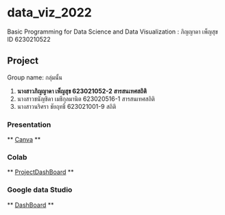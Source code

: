 # data_viz_2022
Basic Programming for Data Science and Data Visualization : ภิญญาดา เพ็ญสุข ID 6230210522

## Project 
Group name: กลุ่มนั้น
1. **นางสาวภิญญาดา เพ็ญสุข 623021052-2 สารสนเทศสถิติ** 
2. นางสาวชนัญชิดา เมธีกุลมานิต 623020516-1 สารสนเทศสถิติ
3. นางสาวนริศรา ชัยฤทธิ์ 623021001-9 สถิติ

### Presentation
** [Canva](https://www.canva.com/design/DAE7387KNis/vCdMCcmbuVfXvNf1Gqv_wA/view?utm_content=DAE7387KNis&utm_campaign=designshare&utm_medium=link2&utm_source=sharebutton) **

### Colab
** [ProjectDashBoard](https://github.com/PhinyadaPhen/data_viz_2022/blob/main/ProjectDashboard.ipynb) **

### Google data Studio
** [DashBoard](https://datastudio.google.com/reporting/1288b74c-eaff-4ed3-af5d-74c9ecc2e292) **

